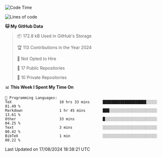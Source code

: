 <!--START_SECTION:waka-->
![Code Time](http://img.shields.io/badge/Code%20Time-1%2C013%20hrs%2030%20mins-blue)

![Lines of code](https://img.shields.io/badge/From%20Hello%20World%20I%27ve%20Written-217.8%20thousand%20lines%20of%20code-blue)

**🐱 My GitHub Data** 

> 📦 172.8 kB Used in GitHub's Storage 
 > 
> 🏆 113 Contributions in the Year 2024
 > 
> 🚫 Not Opted to Hire
 > 
> 📜 17 Public Repositories 
 > 
> 🔑 10 Private Repositories 
 > 
📊 **This Week I Spent My Time On** 

```text
💬 Programming Languages: 
TeX                      10 hrs 33 mins      ████████████████████░░░░░   81.49 % 
Markdown                 1 hr 45 mins        ███░░░░░░░░░░░░░░░░░░░░░░   13.61 % 
Other                    33 mins             █░░░░░░░░░░░░░░░░░░░░░░░░   04.25 % 
Text                     3 mins              ░░░░░░░░░░░░░░░░░░░░░░░░░   00.42 % 
BibTeX                   1 min               ░░░░░░░░░░░░░░░░░░░░░░░░░   00.22 % 
```


 Last Updated on 17/08/2024 18:38:21 UTC
<!--END_SECTION:waka-->
